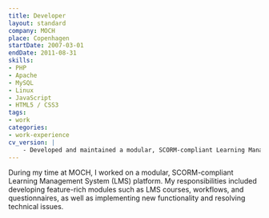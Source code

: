 ```yaml
---
title: Developer
layout: standard
company: MOCH
place: Copenhagen
startDate: 2007-03-01
endDate: 2011-08-31
skills:
- PHP
- Apache
- MySQL
- Linux
- JavaScript
- HTML5 / CSS3
tags:
- work
categories:
- work-experience
cv_version: |
    - Developed and maintained a modular, SCORM-compliant Learning Management System (LMS) platform
---
```


During my time at MOCH, I worked on a modular, SCORM-compliant Learning Management System (LMS) platform. My responsibilities included developing feature-rich modules such as LMS courses, workflows, and questionnaires, as well as implementing new functionality and resolving technical issues.

